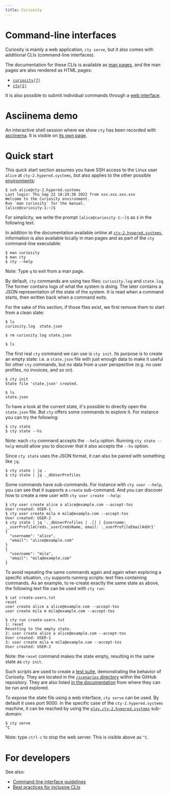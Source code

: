 ```yaml
---
title: Curiosity
---
```


# Command-line interfaces

Curiosity is mainly a web application, `cty serve`, but it also comes with
additional CLIs (command-line interfaces).

The documentation for these CLIs is available as [man
pages](https://en.wikipedia.org/wiki/Man_page), and the man pages are also
rendered as HTML pages:

- [`curiosity(7)`](/documentation/clis/curiosity.7)
- [`cty(1)`](/documentation/clis/cty.1)

It is also possible to submit individual commands through a [web
interface](/run).

# Asciinema demo

An interactive shell session where we show `cty` has been recorded with
[asciinema](https://asciinema.org/). It is visible on [its own
page](/documentation/asciinema).

# Quick start

This quick start section assumes you have SSH access to the Linux user `alice`
at `cty-2.hypered.systems`, but also applies to the other possible
[environments](/documentation/environments):

```
$ ssh alice@cty-2.hypered.systems
Last login: Thu Sep 22 18:24:30 2022 from xxx.xxx.xxx.xxx
Welcome to the Curiosity environment.
Run `man curiosity` for the manual.
[alice@curiosity-1:~]$
```

For simplicity, we write the prompt `[alice@curiosity-1:~]$` as `$` in the
following text.

In addition to the documentation available online at
[`cty-2.hypered.systems`](https://cty-2.hypered.systems/documentation), information is also
available locally in man pages and as part of the `cty` command-line
executable:

```
$ man curiosity
$ man cty
$ cty --help
```

Note: Type `q` to exit from a man page.

By default, `cty` commands are using two files: `curiosity.log` and
`state.log`. The former contains logs of what the system is doing. The later
contains a JSON representation of the state of the system. It is read when a
command starts, then written back when a command exits.

For the sake of this section, if those files exist, we first remove them to
start from a clean slate:

```
$ ls
curiosity.log  state.json

$ rm curiosity.log state.json

$ ls

```

The first real `cty` command we can use is `cty init`. Its purpose is to create
an empty state: i.e. a `state.json` file with just enough data to make it
useful for other `cty` commands, but no data from a user perspective (e.g. no
user profiles, no invoices, and so on).

```
$ cty init
State file 'state.json' created.

$ ls
state.json

```

To have a look at the current state, it's possible to directly open the
`state.json` file. But `cty` offers some commands to explore it. For instance
you can try the following:

```
$ cty state
$ cty state --hs
```

Note: each `cty` command accepts the `--help` option. Running `cty state
--help` would allow you to discover that it also accepts the `--hs` option.

Since `cty state` uses the JSON format, it can also be paired with something
like `jq`:

```
$ cty state | jq .
$ cty state | jq ._dbUserProfiles
```

Some commands have sub-commands. For instance with `cty user --help`, you can
see that it supports a `create` sub-command. And you can discover how to create
a new user with `cty user create --help`:

```
$ cty user create alice a alice@example.com --accept-tos
User created: USER-1
$ cty user create mila m mila@example.com --accept-tos
User created: USER-2
$ cty state | jq '._dbUserProfiles | .[] | {username: ._userProfileCreds._userCredsName, email: ._userProfileEmailAddr}'
{
  "username": "alice",
  "email": "alice@example.com"
}
{
  "username": "mila",
  "email": "mila@example.com"
}
```

To avoid repeating the same commands again and again when exploring a specific
situation, `cty` supports running scripts: text files containing commands. As
an example, to re-create exactly the same state as above, the following text
file can be used with `cty run`:

```
$ cat create-users.txt
reset
user create alice a alice@example.com --accept-tos
user create mila m mila@example.com --accept-tos

$ cty run create-users.txt
1: reset
Resetting to the empty state.
2: user create alice a alice@example.com --accept-tos
User created: USER-1
3: user create mila m mila@example.com --accept-tos
User created: USER-2
```

Note: the `reset` command makes the state empty, resulting in the same state as
`cty init`.

Such scripts are used to create a [test suite](/documentation/tests),
demonstrating the behavior of Curiosity. They are located in the [`/scenarios`
directory](https://github.com/hypered/curiosity/tree/main/scenarios) within the
GitHub repository. They are also listed [in the
documentation](/documentation/scenarios#scenarios) from where they can be run
and explored.

To expose the state file using a web interface, `cty serve` can be used. By
default it uses port 9000. In the specific case of the `cty-2.hypered.systems` machine,
it can be reached by using the [`play.cty-2.hypered.systems`](https://play.cty-2.hypered.systems)
sub-domain:

```
$ cty serve
^C
```

Note: type `ctrl-c` to stop the web server. This is visible above as `^C`.

# For developers

See also:

- [Command line interface guidelines](https://clig.dev/)
- [Best practices for inclusive
  CLIs](https://seirdy.one/posts/2022/06/10/cli-best-practices/)

